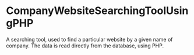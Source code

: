 # CompanyWebsiteSearchingToolUsingPHP
A searching tool, used to find a particular website by a given name of company. The data is read directly from the database, using PHP.
